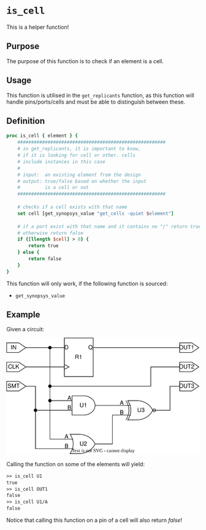 # ```is_cell```

This is a helper function!

## Purpose

The purpose of this function is to check if an element is a cell.

## Usage

This function is utilised in the ```get_replicants``` function, as this function will handle pins/ports/cells and must be able to distinguish between these.

## Definition

```tcl
proc is_cell { element } {
    ######################################################
    # in get_replicants, it is important to know,
    # if it is looking for cell or other. cells
    # include instances in this case
    #
    # input:  an existing element from the design
    # output: true/false based on whether the input
    #         is a cell or not
    ######################################################
    
    # checks if a cell exists with that name 
    set cell [get_synopsys_value "get_cells -quiet $element"]

    # if a port exist with that name and it contains no "/" return true, 
    # otherwise return false
    if {[llength $cell] > 0} {
        return true
    } else {
        return false
    }
}
```

This function will only work, if the following function is sourced:

* ```get_synopsys_value```

## Example

Given a circuit:

<picture>
  <source media="(prefers-color-scheme: dark)" srcset="../figures/dark-mode/helper_functions/is_cell.drawio.svg">
  <img alt="Example circuit." src="../figures/light-mode/helper_functions/is_cell.drawio.svg">
</picture>

Calling the function on some of the elements will yield:

```tcl
>> is_cell U1
true
>> is_cell OUT1
false
>> is_cell U1/A
false
```

Notice that calling this function on a pin of a cell will also return *false*!
